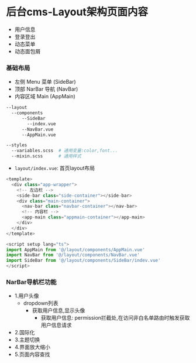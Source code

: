 # 后台cms-Layout架构页面内容
- 用户信息
- 登录登出
- 动态菜单
- 动态面包屑




### 基础布局
- 左侧 Menu 菜单 (SideBar)
- 顶部 NarBar 导航 (NavBar)
- 内容区域 Main (AppMain)
```bash
--layout
  --components
	  --SideBar
	    --index.vue
	  --NavBar.vue
	  --AppMain.vue

--styles
  --variables.scss  # 通用变量:color,font...
  --mixin.scss      # 通用样式
```

- `layout/index.vue`: 首页layout布局
```javascript
<template>
  <div class="app-wrapper">
    <!-- 左边栏 -->
    <side-bar class="side-container"></side-bar>
    <div class="main-container">
      <nav-bar class="navbar-container"></nav-bar>
      <!-- 内容栏 -->
      <app-main class="appmain-container"></app-main>
    </div>
  </div>
</template>

<script setup lang="ts">
import AppMain from '@/layout/components/AppMain.vue'
import NavBar from '@/layout/components/NavBar.vue'
import SideBar from '@/layout/components/SideBar/indev.vue'
</script>
```




### NarBar导航栏功能
- 1.用户头像
  + dropdown列表
    - 获取用户信息,显示头像
      + 获取用户信息: permission拦截处,在访问非白名单路由时触发获取用户信息请求
- 2.国际化
- 3.主题切换
- 4.界面放大缩小
- 5.页面内容查找

